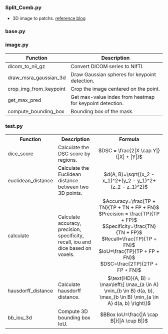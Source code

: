 ### Split_Comb.py
* 3D image to patchs. [reference blog](https://blog.csdn.net/qq_39233558/article/details/137139232?fromshare=blogdetail&sharetype=blogdetail&sharerId=137139232&sharerefer=PC&sharesource=qq_39233558&sharefrom=from_link)

### base.py
### image.py
| Function | Description |
|----------|-------------|
|dicom_to_nii_gz|Convert DICOM series to NIfTI.|
|draw_msra_gaussian_3d|Draw Gaussian spheres for keypoint detection.|
|crop_img_from_keypoint|Crop the image centered on the point.|
|get_max_pred|Get max-value index from heatmap for keypoint detection.|
|compute_bounding_box|Bounding box of the mask.|

### test.py  
<table>
  <tr>
    <th>Function</th>
    <th>Description</th>
    <th>Formula</th>
  </tr>
  <tr>
    <td>dice_score</td>
    <td>Calculate the DSC score by regions.</td>
    <td align="center">$DSC = \frac{2|X \cap Y|}{|X| + |Y|}$</td>
  </tr>
  <tr>
    <td>euclidean_distance</td>
    <td>Calculate the Euclidean distance between two 3D points.</td>
    <td align="center">$d(A, B)=\sqrt{(x_2 - x_1)^2+(y_2 - y_1)^2+(z_2 - z_1)^2}$</td>
  </tr>
  <tr>
    <td>calculate</td>
    <td>Calculate accuracy, precision, specificity, recall, iou and dice based on voxels.</td>
    <td align="center">
      $Accuracy=\frac{TP + TN}{TP + TN + FP + FN}$</br>
      $Precision = \frac{TP}{TP + FP}$</br>
      $Specificity=\frac{TN}{TN + FP}$</br>
      $Recall=\frac{TP}{TP + FN}$</br>
      $IoU=\frac{TP}{TP + FP + FN}$</br>
      $DSC=\frac{2TP}{2TP + FP + FN}$
    </td>
  </tr>
  <tr>
    <td>hausdorff_distance</td>
    <td>Calculate hausdorff distance.</td>
    <td align="center">$\text{HD}(A, B) = \max\left\{ \max_{a \in A} \min_{b \in B} d(a, b), \max_{b \in B} \min_{a \in A} d(a, b) \right\}$</td>
  </tr>
  <tr>
    <td>bb_iou_3d</td>
    <td>Compute 3D bounding box IoU.</td>
    <td align="center">$BBox IoU=\frac{|A \cap B|}{|A \cup B|}$</td>
  </tr>
</table>
